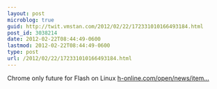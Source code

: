```yaml
---
layout: post
microblog: true
guid: http://twit.vmstan.com/2012/02/22/172331010166493184.html
post_id: 3038214
date: 2012-02-22T08:44:49-0600
lastmod: 2012-02-22T08:44:49-0600
type: post
url: /2012/02/22/172331010166493184.html
---
```

Chrome only future for Flash on Linux <a href="http://www.h-online.com/open/news/item/Chrome-only-future-for-Flash-on-Linux-1440104.html">h-online.com/open/news/item…</a>
